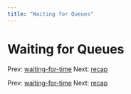 ```yaml
---
title: "Waiting for Queues"
---
```


# Waiting for Queues

Prev: [waiting-for-time](waiting-for-time.md)
Next: [recap](recap.md)

Prev: [waiting-for-time](waiting-for-time.md)
Next: [recap](recap.md)
